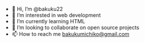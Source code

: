 - 👋 Hi, I’m @bakuku22
- 👀 I’m interested in web development
- 🌱 I’m currently learning HTML
- 💞️ I’m looking to collaborate on open source projects
- 📫 How to reach me bakukumichiko@gmail.com


